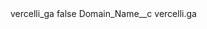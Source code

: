 <?xml version="1.0" encoding="UTF-8"?>
<CustomMetadata xmlns="http://soap.sforce.com/2006/04/metadata" xmlns:xsi="http://www.w3.org/2001/XMLSchema-instance" xmlns:xsd="http://www.w3.org/2001/XMLSchema">
    <label>vercelli_ga</label>
    <protected>false</protected>
    <values>
        <field>Domain_Name__c</field>
        <value xsi:type="xsd:string">vercelli.ga</value>
    </values>
</CustomMetadata>
